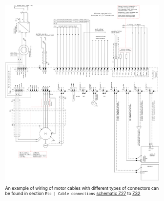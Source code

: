<div class="viewer-container">
	<img src="../img/schematic.webp" class="viewer-skip">
</div>

An example of wiring of motor cables with different types of connectors can be found in section `Etc | Cable connections` [schematic Z27](../../../ETC/TGcable/md/description.md#Z27) to [Z32](../../../ETC/TGcable/md/description.md#Z32)
